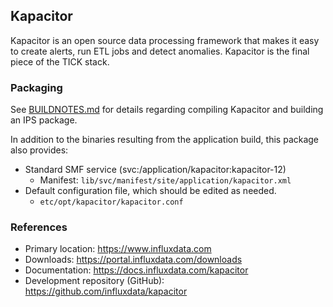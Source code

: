 ## Kapacitor

Kapacitor is an open source data processing framework that makes it easy to create alerts, run ETL jobs and detect anomalies. Kapacitor is the final piece of the TICK stack.

### Packaging
See [BUILDNOTES.md](Build/BUILDNOTES.md) for details regarding compiling Kapacitor and building an IPS package.

In addition to the binaries resulting from the application build, this package also provides:
- Standard SMF service (svc:/application/kapacitor:kapacitor-12)
  - Manifest:  `lib/svc/manifest/site/application/kapacitor.xml`
- Default configuration file, which should be edited as needed.
  - `etc/opt/kapacitor/kapacitor.conf`


### References
- Primary location:  https://www.influxdata.com
- Downloads:  https://portal.influxdata.com/downloads
- Documentation:  https://docs.influxdata.com/kapacitor
- Development repository (GitHub):  https://github.com/influxdata/kapacitor
